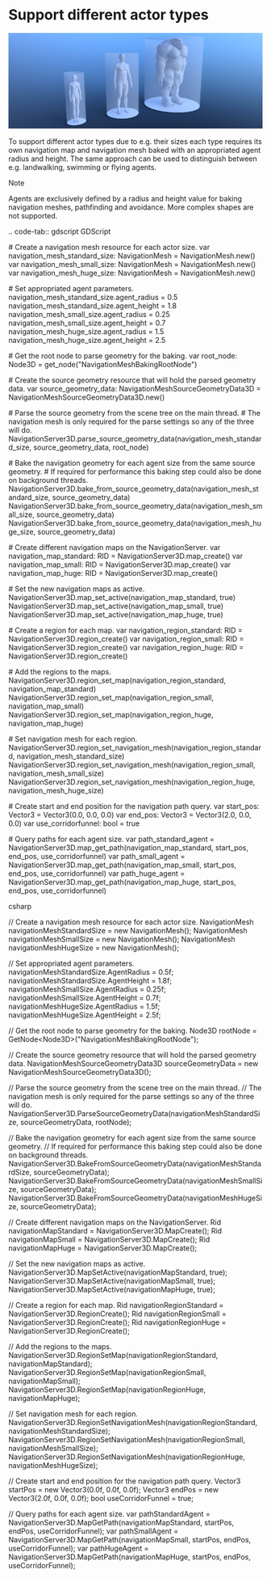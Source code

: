# Support different actor types

![image](img/nav_actor_sizes.png)

To support different actor types due to e.g. their sizes each type
requires its own navigation map and navigation mesh baked with an
appropriated agent radius and height. The same approach can be used to
distinguish between e.g. landwalking, swimming or flying agents.

Note

Agents are exclusively defined by a radius and height value for baking
navigation meshes, pathfinding and avoidance. More complex shapes are
not supported.

.. code-tab:: gdscript GDScript

\# Create a navigation mesh resource for each actor size. var
navigation\_mesh\_standard\_size: NavigationMesh = NavigationMesh.new()
var navigation\_mesh\_small\_size: NavigationMesh = NavigationMesh.new()
var navigation\_mesh\_huge\_size: NavigationMesh = NavigationMesh.new()

\# Set appropriated agent parameters.
navigation\_mesh\_standard\_size.agent\_radius = 0.5
navigation\_mesh\_standard\_size.agent\_height = 1.8
navigation\_mesh\_small\_size.agent\_radius = 0.25
navigation\_mesh\_small\_size.agent\_height = 0.7
navigation\_mesh\_huge\_size.agent\_radius = 1.5
navigation\_mesh\_huge\_size.agent\_height = 2.5

\# Get the root node to parse geometry for the baking. var root\_node:
Node3D = get\_node("NavigationMeshBakingRootNode")

\# Create the source geometry resource that will hold the parsed
geometry data. var source\_geometry\_data:
NavigationMeshSourceGeometryData3D =
NavigationMeshSourceGeometryData3D.new()

\# Parse the source geometry from the scene tree on the main thread. \#
The navigation mesh is only required for the parse settings so any of
the three will do.
NavigationServer3D.parse\_source\_geometry\_data(navigation\_mesh\_standard\_size,
source\_geometry\_data, root\_node)

\# Bake the navigation geometry for each agent size from the same source
geometry. \# If required for performance this baking step could also be
done on background threads.
NavigationServer3D.bake\_from\_source\_geometry\_data(navigation\_mesh\_standard\_size,
source\_geometry\_data)
NavigationServer3D.bake\_from\_source\_geometry\_data(navigation\_mesh\_small\_size,
source\_geometry\_data)
NavigationServer3D.bake\_from\_source\_geometry\_data(navigation\_mesh\_huge\_size,
source\_geometry\_data)

\# Create different navigation maps on the NavigationServer. var
navigation\_map\_standard: RID = NavigationServer3D.map\_create() var
navigation\_map\_small: RID = NavigationServer3D.map\_create() var
navigation\_map\_huge: RID = NavigationServer3D.map\_create()

\# Set the new navigation maps as active.
NavigationServer3D.map\_set\_active(navigation\_map\_standard, true)
NavigationServer3D.map\_set\_active(navigation\_map\_small, true)
NavigationServer3D.map\_set\_active(navigation\_map\_huge, true)

\# Create a region for each map. var navigation\_region\_standard: RID =
NavigationServer3D.region\_create() var navigation\_region\_small: RID =
NavigationServer3D.region\_create() var navigation\_region\_huge: RID =
NavigationServer3D.region\_create()

\# Add the regions to the maps.
NavigationServer3D.region\_set\_map(navigation\_region\_standard,
navigation\_map\_standard)
NavigationServer3D.region\_set\_map(navigation\_region\_small,
navigation\_map\_small)
NavigationServer3D.region\_set\_map(navigation\_region\_huge,
navigation\_map\_huge)

\# Set navigation mesh for each region.
NavigationServer3D.region\_set\_navigation\_mesh(navigation\_region\_standard,
navigation\_mesh\_standard\_size)
NavigationServer3D.region\_set\_navigation\_mesh(navigation\_region\_small,
navigation\_mesh\_small\_size)
NavigationServer3D.region\_set\_navigation\_mesh(navigation\_region\_huge,
navigation\_mesh\_huge\_size)

\# Create start and end position for the navigation path query. var
start\_pos: Vector3 = Vector3(0.0, 0.0, 0.0) var end\_pos: Vector3 =
Vector3(2.0, 0.0, 0.0) var use\_corridorfunnel: bool = true

\# Query paths for each agent size. var path\_standard\_agent =
NavigationServer3D.map\_get\_path(navigation\_map\_standard, start\_pos,
end\_pos, use\_corridorfunnel) var path\_small\_agent =
NavigationServer3D.map\_get\_path(navigation\_map\_small, start\_pos,
end\_pos, use\_corridorfunnel) var path\_huge\_agent =
NavigationServer3D.map\_get\_path(navigation\_map\_huge, start\_pos,
end\_pos, use\_corridorfunnel)

csharp

// Create a navigation mesh resource for each actor size. NavigationMesh
navigationMeshStandardSize = new NavigationMesh(); NavigationMesh
navigationMeshSmallSize = new NavigationMesh(); NavigationMesh
navigationMeshHugeSize = new NavigationMesh();

// Set appropriated agent parameters.
navigationMeshStandardSize.AgentRadius = 0.5f;
navigationMeshStandardSize.AgentHeight = 1.8f;
navigationMeshSmallSize.AgentRadius = 0.25f;
navigationMeshSmallSize.AgentHeight = 0.7f;
navigationMeshHugeSize.AgentRadius = 1.5f;
navigationMeshHugeSize.AgentHeight = 2.5f;

// Get the root node to parse geometry for the baking. Node3D rootNode =
GetNode&lt;Node3D&gt;("NavigationMeshBakingRootNode");

// Create the source geometry resource that will hold the parsed
geometry data. NavigationMeshSourceGeometryData3D sourceGeometryData =
new NavigationMeshSourceGeometryData3D();

// Parse the source geometry from the scene tree on the main thread. //
The navigation mesh is only required for the parse settings so any of
the three will do.
NavigationServer3D.ParseSourceGeometryData(navigationMeshStandardSize,
sourceGeometryData, rootNode);

// Bake the navigation geometry for each agent size from the same source
geometry. // If required for performance this baking step could also be
done on background threads.
NavigationServer3D.BakeFromSourceGeometryData(navigationMeshStandardSize,
sourceGeometryData);
NavigationServer3D.BakeFromSourceGeometryData(navigationMeshSmallSize,
sourceGeometryData);
NavigationServer3D.BakeFromSourceGeometryData(navigationMeshHugeSize,
sourceGeometryData);

// Create different navigation maps on the NavigationServer. Rid
navigationMapStandard = NavigationServer3D.MapCreate(); Rid
navigationMapSmall = NavigationServer3D.MapCreate(); Rid
navigationMapHuge = NavigationServer3D.MapCreate();

// Set the new navigation maps as active.
NavigationServer3D.MapSetActive(navigationMapStandard, true);
NavigationServer3D.MapSetActive(navigationMapSmall, true);
NavigationServer3D.MapSetActive(navigationMapHuge, true);

// Create a region for each map. Rid navigationRegionStandard =
NavigationServer3D.RegionCreate(); Rid navigationRegionSmall =
NavigationServer3D.RegionCreate(); Rid navigationRegionHuge =
NavigationServer3D.RegionCreate();

// Add the regions to the maps.
NavigationServer3D.RegionSetMap(navigationRegionStandard,
navigationMapStandard);
NavigationServer3D.RegionSetMap(navigationRegionSmall,
navigationMapSmall);
NavigationServer3D.RegionSetMap(navigationRegionHuge,
navigationMapHuge);

// Set navigation mesh for each region.
NavigationServer3D.RegionSetNavigationMesh(navigationRegionStandard,
navigationMeshStandardSize);
NavigationServer3D.RegionSetNavigationMesh(navigationRegionSmall,
navigationMeshSmallSize);
NavigationServer3D.RegionSetNavigationMesh(navigationRegionHuge,
navigationMeshHugeSize);

// Create start and end position for the navigation path query. Vector3
startPos = new Vector3(0.0f, 0.0f, 0.0f); Vector3 endPos = new
Vector3(2.0f, 0.0f, 0.0f); bool useCorridorFunnel = true;

// Query paths for each agent size. var pathStandardAgent =
NavigationServer3D.MapGetPath(navigationMapStandard, startPos, endPos,
useCorridorFunnel); var pathSmallAgent =
NavigationServer3D.MapGetPath(navigationMapSmall, startPos, endPos,
useCorridorFunnel); var pathHugeAgent =
NavigationServer3D.MapGetPath(navigationMapHuge, startPos, endPos,
useCorridorFunnel);
